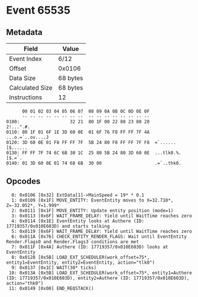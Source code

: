 # Event 65535

## Metadata

| Field           | Value    |
|-----------------|----------|
| Event Index     | 6/12     |
| Offset          | 0x0106   |
| Data Size       | 68 bytes |
| Calculated Size | 68 bytes |
| Instructions    | 12       |

```
      00 01 02 03 04 05 06 07  08 09 0A 0B 0C 0D 0E 0F
      -- -- -- -- -- -- -- --  -- -- -- -- -- -- -- --
0100:                   32 21  80 1F 00 22 80 23 80 20        2!...".#. 
0110: 80 1F 01 6F 1E 3D 60 0E  01 6F 76 F8 FF FF 7F 4A  ...o.=`..ov....J
0120: 3D 60 0E 01 F8 FF FF 7F  5B 24 80 F8 FF FF 7F F8  =`......[$......
0130: FF FF 7F 74 6C 6B 30 1C  25 80 5B 24 80 3D 60 0E  ...tlk0.%.[$.=`.
0140: 01 3D 60 0E 01 74 68 6B  30 00                    .=`..thk0.      
```

## Opcodes

```
  0: 0x0106 [0x32] ExtData[1]->MainSpeed = 19* * 0.1
  1: 0x0109 [0x1F] MOVE_ENTITY: EventEntity moves to X=32.710*, Z=-32.052*, Y=1.999*
  2: 0x0111 [0x1F] MOVE_ENTITY: Update entity position (mode=1)
  3: 0x0113 [0x6F] WAIT_FRAME_DELAY: Yield until WaitTime reaches zero
  4: 0x0114 [0x1E] EventEntity looks at Authere (ID: 17719357/0x010E603D) and starts talking
  5: 0x0119 [0x6F] WAIT_FRAME_DELAY: Yield until WaitTime reaches zero
  6: 0x011A [0x76] CHECK_ENTITY_RENDER_FLAGS: Wait until EventEntity Render.Flags0 and Render.Flags3 conditions are met
  7: 0x011F [0x4A] Authere (ID: 17719357/0x010E603D) looks at EventEntity
  8: 0x0128 [0x5B] LOAD_EXT_SCHEDULER(work_offset=75*, entity1=EventEntity, entity2=EventEntity, action="tlk0")
  9: 0x0137 [0x1C] WAIT(30* ticks)
 10: 0x013A [0x5B] LOAD_EXT_SCHEDULER(work_offset=75*, entity1=Authere (ID: 17719357/0x010E603D), entity2=Authere (ID: 17719357/0x010E603D), action="thk0")
 11: 0x0149 [0x00] END_REQSTACK()
```
